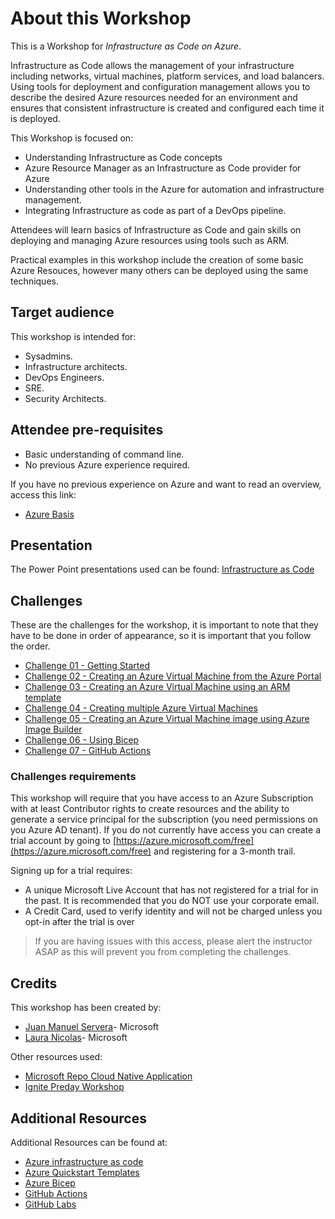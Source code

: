 # About this Workshop

This is a Workshop for *Infrastructure as Code on Azure*.

Infrastructure as Code allows the management of your infrastructure including networks, virtual machines, platform services, and load balancers. Using tools for deployment and configuration management allows you to describe the desired Azure resources needed for an environment and ensures that consistent infrastructure is created and configured each time it is deployed.

This Workshop is focused on:

- Understanding Infrastructure as Code concepts
- Azure Resource Manager as an Infrastructure as Code provider for Azure
- Understanding other tools in the Azure for automation and infrastructure management.
- Integrating Infrastructure as code as part of a DevOps pipeline.

Attendees will learn basics of Infrastructure as Code and gain skills on deploying and managing Azure resources using tools such as ARM.

Practical examples in this workshop include the creation of some basic Azure Resouces, however many others can be deployed using the same techniques.

## Target audience

This workshop is intended for:

- Sysadmins.
- Infrastructure architects.
- DevOps Engineers.
- SRE.
- Security Architects.

## Attendee pre-requisites

- Basic understanding of command line.
- No previous Azure experience required.

If you have no previous experience on Azure and want to read an overview, access this link:

- [Azure Basis](azurebasis.md)

## Presentation

The Power Point presentations used can be found: [Infrastructure as Code](slides/Infrastructure_as_Code_deck.pptx)

## Challenges

These are the challenges for the workshop, it is important to note that they have to be done in order of appearance, so it is important that you follow the order.

- [Challenge 01 - Getting Started](challenges/01-gettingstarted)
- [Challenge 02 - Creating an Azure Virtual Machine from the Azure Portal](challenges/02-azurevmportal)
- [Challenge 03 - Creating an Azure Virtual Machine using an ARM template](challenges/03-azurevmtemplate)
- [Challenge 04 - Creating multiple Azure Virtual Machines](challenges/04-multipleazurevm)
- [Challenge 05 - Creating an Azure Virtual Machine image using Azure Image Builder](challenges/05-imagebuilder)
- [Challenge 06 - Using Bicep](challenges/06-bicep)
- [Challenge 07 - GitHub Actions](challenges/07-githubactions)

### Challenges requirements

This workshop will require that you have access to an Azure Subscription with at least Contributor rights to create resources and the ability to generate a service principal for the subscription (you need permissions on you Azure AD tenant). If you do not currently have access you can create a trial account by going to [https://azure.microsoft.com/free](https://azure.microsoft.com/free) and registering for a 3-month trail.

Signing up for a trial requires:

- A unique Microsoft Live Account that has not registered for a trial for in the past. It is recommended that you do NOT use your corporate email.
- A Credit Card, used to verify identity and will not be charged unless you opt-in after the trial is over

> If you are having issues with this access, please alert the instructor ASAP as this will prevent you from completing the challenges.

## Credits

This workshop has been created by:

- [Juan Manuel Servera](https://github.com/jmservera)- Microsoft
- [Laura Nicolas](https://github.com/lanicola)- Microsoft

Other resources used:

- [Microsoft Repo Cloud Native Application](https://github.com/microsoft/MCW-Cloud-native-applications)
- [Ignite Preday Workshop](https://github.com/Azure/Ignite2019_IaC_pre-day_docs)

## Additional Resources

Additional Resources can be found at:

- [Azure infrastructure as code](https://docs.microsoft.com/dotnet/architecture/cloud-native/infrastructure-as-code)
- [Azure Quickstart Templates](https://azure.microsoft.com/resources/templates/)
- [Azure Bicep](https://github.com/Azure/bicep)
- [GitHub Actions](https://docs.github.com/en/actions)
- [GitHub Labs](https://lab.github.com/)
